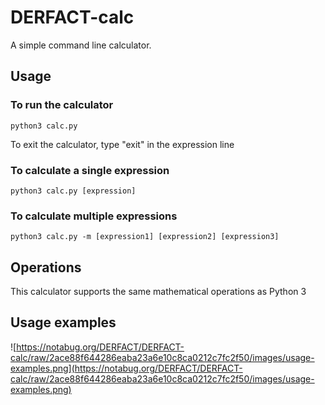 # DERFACT-calc
A simple command line calculator.
## Usage

### To run the calculator
`python3 calc.py`

To exit the calculator, type "exit" in the expression line

### To calculate a single expression
`python3 calc.py [expression]`

### To calculate multiple expressions
`python3 calc.py -m [expression1] [expression2] [expression3]`

## Operations
This calculator supports the same mathematical operations as Python 3

## Usage examples
![https://notabug.org/DERFACT/DERFACT-calc/raw/2ace88f644286eaba23a6e10c8ca0212c7fc2f50/images/usage-examples.png](https://notabug.org/DERFACT/DERFACT-calc/raw/2ace88f644286eaba23a6e10c8ca0212c7fc2f50/images/usage-examples.png)
